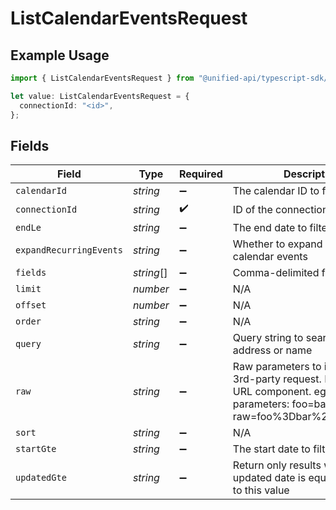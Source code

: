 # ListCalendarEventsRequest

## Example Usage

```typescript
import { ListCalendarEventsRequest } from "@unified-api/typescript-sdk/sdk/models/operations";

let value: ListCalendarEventsRequest = {
  connectionId: "<id>",
};
```

## Fields

| Field                                                                                                                                            | Type                                                                                                                                             | Required                                                                                                                                         | Description                                                                                                                                      |
| ------------------------------------------------------------------------------------------------------------------------------------------------ | ------------------------------------------------------------------------------------------------------------------------------------------------ | ------------------------------------------------------------------------------------------------------------------------------------------------ | ------------------------------------------------------------------------------------------------------------------------------------------------ |
| `calendarId`                                                                                                                                     | *string*                                                                                                                                         | :heavy_minus_sign:                                                                                                                               | The calendar ID to filter by                                                                                                                     |
| `connectionId`                                                                                                                                   | *string*                                                                                                                                         | :heavy_check_mark:                                                                                                                               | ID of the connection                                                                                                                             |
| `endLe`                                                                                                                                          | *string*                                                                                                                                         | :heavy_minus_sign:                                                                                                                               | The end date to filter by                                                                                                                        |
| `expandRecurringEvents`                                                                                                                          | *string*                                                                                                                                         | :heavy_minus_sign:                                                                                                                               | Whether to expand recurring calendar events                                                                                                      |
| `fields`                                                                                                                                         | *string*[]                                                                                                                                       | :heavy_minus_sign:                                                                                                                               | Comma-delimited fields to return                                                                                                                 |
| `limit`                                                                                                                                          | *number*                                                                                                                                         | :heavy_minus_sign:                                                                                                                               | N/A                                                                                                                                              |
| `offset`                                                                                                                                         | *number*                                                                                                                                         | :heavy_minus_sign:                                                                                                                               | N/A                                                                                                                                              |
| `order`                                                                                                                                          | *string*                                                                                                                                         | :heavy_minus_sign:                                                                                                                               | N/A                                                                                                                                              |
| `query`                                                                                                                                          | *string*                                                                                                                                         | :heavy_minus_sign:                                                                                                                               | Query string to search. eg. email address or name                                                                                                |
| `raw`                                                                                                                                            | *string*                                                                                                                                         | :heavy_minus_sign:                                                                                                                               | Raw parameters to include in the 3rd-party request. Encoded as a URL component. eg. raw parameters: foo=bar&zoo=bar -> raw=foo%3Dbar%26zoo%3Dbar |
| `sort`                                                                                                                                           | *string*                                                                                                                                         | :heavy_minus_sign:                                                                                                                               | N/A                                                                                                                                              |
| `startGte`                                                                                                                                       | *string*                                                                                                                                         | :heavy_minus_sign:                                                                                                                               | The start date to filter by                                                                                                                      |
| `updatedGte`                                                                                                                                     | *string*                                                                                                                                         | :heavy_minus_sign:                                                                                                                               | Return only results whose updated date is equal or greater to this value                                                                         |